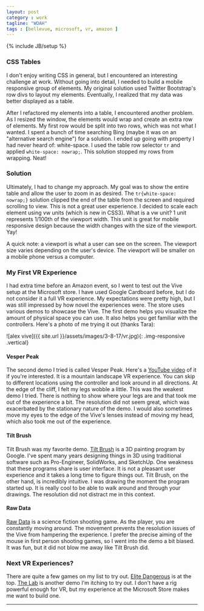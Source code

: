 ```yaml
---
layout: post
category : work
tagline: "WOAH"
tags : [bellevue, microsoft, vr, amazon ]
---
```

{% include JB/setup %}

### CSS Tables

I don't enjoy writing CSS in general, but I encountered an interesting challenge at work. Without going into detail, I needed to build a mobile responsive group of elements. My original solution used Twitter Bootstrap's row divs to layout my elements. Eventually, I realized that my data was better displayed as a table.


After I refactored my elements into a table, I encountered another problem. As I resized the window, the elements would wrap and create an extra row of elements. My first row would be split into two rows, which was not what I wanted. I spent a bunch of time searching Bing (maybe it was on an "alternative search engine") for a solution. I ended up going with property I had never heard of: white-space. I used the table row selector `tr` and applied `white-space: nowrap;`. This solution stopped my rows from wrapping. Neat!


### Solution


Ultimately, I had to change my approach. My goal was to show the entire table and allow the user to zoom in as desired. The `tr{white-space: nowrap;}` solution clipped the end of the table from the screen and required scrolling to view. This is not a great user experience. I decided to scale each element using vw units (which is new in CSS3). What is a vw unit? 1 unit represents 1/100th of the viewport width. This unit is great for mobile responsive design because the width changes with the size of the viewport. Yay!


A quick note: a viewport is what a user can see on the screen. The viewport size varies depending on the user's device. The viewport will be smaller on a mobile phone versus a computer.


### My First VR Experience

I had extra time before an Amazon event, so I went to test out the Vive setup at the Microsoft store. I have used Google Cardboard before, but I do not consider it a full VR experience. My expectations were pretty high, but I was still impressed by how novel the experiences were. The store uses various demos to showcase the Vive. The first demo helps you visualize the amount of physical space you can use. It also helps you get familiar with the controllers. Here's a photo of me trying it out (thanks Tara):

![alex vive]({{ site.url }}/assets/images/3-8-17/vr.jpg){: .img-responsive .vertical}

#### Vesper Peak

The second demo I tried is called Vesper Peak. Here's a [YouTube video](https://www.youtube.com/watch?v=ebduy3C5pzA) of it if you're interested. It is a mountain landscape VR experience. You can skip to different locations using the controller and look around in all directions. At the edge of the cliff, I felt my legs wobble a little. This was the weakest demo I tried. There is nothing to show where your legs are and that took me out of the experience a bit. The resolution did not seem great, which was exacerbated by the stationary nature of the demo. I would also sometimes move my eyes to the edge of the Vive's lenses instead of moving my head, which also took me out of the experience.

#### Tilt Brush

Tilt Brush was my favorite demo. [Tilt Brush](https://www.tiltbrush.com/) is a 3D painting program by Google. I've spent many years designing things in 3D using traditional software such as Pro-Engineer, SolidWorks, and SketchUp. One weakness that these programs share is user interface. It is not a pleasant user experience and it takes a long time to figure things out. Tilt Brush, on the other hand, is incredibly intuitive. I was drawing the moment the program started up. It is really cool to be able to walk around and through your drawings. The resolution did not distract me in this context.

#### Raw Data

[Raw Data](http://store.steampowered.com/app/436320/) is a science fiction shooting game. As the player, you are constantly moving around. The movement prevents the resolution issues of the Vive from hampering the experience. I prefer the precise aiming of the mouse in first person shooting games, so I went into the demo a bit biased. It was fun, but it did not blow me away like Tilt Brush did.


### Next VR Experiences?

There are quite a few games on my list to try out. [Elite Dangerous](http://store.steampowered.com/app/359320/) is at the top. [The Lab](http://store.steampowered.com/app/450390/) is another demo I'm itching to try out. I don't have a rig powerful enough for VR, but my experience at the Microsoft Store makes me want to build one.

---
